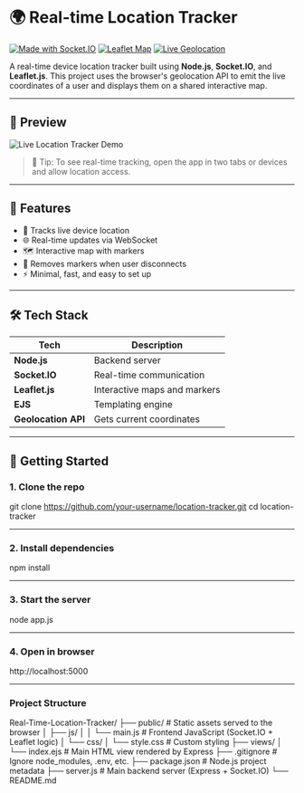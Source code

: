 # 🌍 Real-time Location Tracker

[![Made with Socket.IO](https://img.shields.io/badge/Socket.IO-v4.7.2-blue?logo=socket.io&logoColor=white)](https://socket.io)
[![Leaflet Map](https://img.shields.io/badge/Leaflet-Map-green?logo=leaflet&logoColor=white)](https://leafletjs.com/)
[![Live Geolocation](https://img.shields.io/badge/Live-Geolocation-orange)](https://developer.mozilla.org/en-US/docs/Web/API/Geolocation_API)

A real-time device location tracker built using **Node.js**, **Socket.IO**, and **Leaflet.js**. This project uses the browser's geolocation API to emit the live coordinates of a user and displays them on a shared interactive map.

---

## 🎥 Preview

![Live Location Tracker Demo](https://miro.medium.com/v2/resize:fit:828/format:webp/1*033cnsS3JIBh_Z847oqFSw.gif)

> 📌 Tip: To see real-time tracking, open the app in two tabs or devices and allow location access.

---

## 🔧 Features

- 📍 Tracks live device location
- 🌐 Real-time updates via WebSocket
- 🗺️ Interactive map with markers
- 👥 Removes markers when user disconnects
- ⚡ Minimal, fast, and easy to set up

---

## 🛠️ Tech Stack

| Tech       | Description                          |
|------------|--------------------------------------|
| **Node.js** | Backend server                      |
| **Socket.IO** | Real-time communication           |
| **Leaflet.js** | Interactive maps and markers     |
| **EJS** | Templating engine                       |
| **Geolocation API** | Gets current coordinates    |

---

## 🚀 Getting Started

### 1. Clone the repo

git clone https://github.com/your-username/location-tracker.git
cd location-tracker

---

### 2. Install dependencies
npm install

---

### 3. Start the server
node app.js

---

### 4. Open in browser
http://localhost:5000

---
###  Project Structure 

Real-Time-Location-Tracker/
├── public/                 # Static assets served to the browser
│   ├── js/
│   │   └── main.js         # Frontend JavaScript (Socket.IO + Leaflet logic)
│   └── css/
│       └── style.css       # Custom styling
├── views/
│   └── index.ejs           # Main HTML view rendered by Express
├── .gitignore              # Ignore node_modules, .env, etc.
├── package.json            # Node.js project metadata
├── server.js               # Main backend server (Express + Socket.IO)
└── README.md



